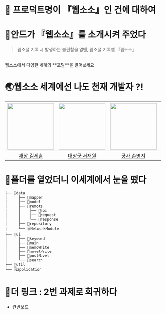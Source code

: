 # 📖 프로덕트명이 『웹소소』인 건에 대하여

#  🤖안드가 『웹소소』를 소개시켜 주었다

> 웹소설 기록 시 발생하는 불편함을 없앤, 웹소설 기록앱 『웹소소』
<br>
웹소소에서 다양한 세계의 **포탈**을 열어보세요

# 🌏웹소소 세계에선 나도 천재 개발자 ?!
| <img width=150 src="https://avatars.githubusercontent.com/u/81347125?v=4" /> | <img width=150 src="https://avatars.githubusercontent.com/u/52442547?v=4" /> | <img width=150 src="https://avatars.githubusercontent.com/u/114990782?v=4" /> | <img width=150 src="https://avatars.githubusercontent.com/u/144861180?v=4" /> | <img width=150 src="https://avatars.githubusercontent.com/u/127238018?v=4" /> |
|:----------------------------------------------------------------------------:|:----------------------------------------------------------------------------:|:-----------------------------------------------------------------------------:|:-----------------------------------------------------------------------------:|:-----------------------------------------------------------------------------:|
|                      [재상 김세훈](https://github.com/s9hn)                       |                   [대장군 서재원](https://github.com/librarywon)                   |                       [궁사 손명지](https://github.com/m6z1)                       |                     [황후 이연진](https://github.com/yeonjeen)                     |                    [법사 최준서](https://github.com/junseo511)                     |

# 📂폴더를 열었더니 이세계에서 눈을 떴다

```
├── 📂data
|     ├── 📂mapper
|     ├── 📂model
|     ├── 📂remote
|     │    ├── 📂api
|     │    ├── 📂request
│     │    └── 📂response
|     ├── 📂repository
|     └── 🗒️NetworkModule
├── 📂ui
│     ├── 📂keyword
|     ├── 📂main
│     ├── 📂memoWrite
│     ├── 📂novelWrite
│     ├── 📂postNovel
│     └── 📂search
├── 📂util
└── 🗒️application
```

# 🔗더 링크 : 2번 과제로 회귀하다

- [칸반보드](https://github.com/orgs/Team-WSS/projects/1)